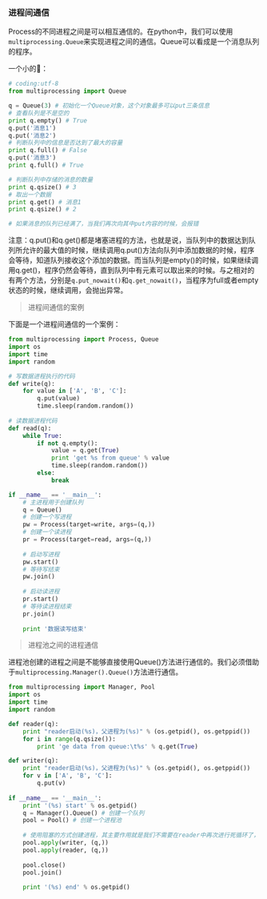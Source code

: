 ### 进程间通信

Process的不同进程之间是可以相互通信的。在python中，我们可以使用`multiprocessing.Queue`来实现进程之间的通信。Queue可以看成是一个消息队列的程序。

一个小的🌰：

```python
# coding:utf-8
from multiprocessing import Queue

q = Queue(3) # 初始化一个Queue对象，这个对象最多可以put三条信息
# 查看队列是不是空的
print q.empty() # True
q.put('消息1')
q.put('消息2')
# 判断队列中的信息是否达到了最大的容量
print q.full() # False
q.put('消息3') 
print q.full() # True

# 判断队列中存储的消息的数量
print q.qsize() # 3
# 取出一个数据
print q.get() # 消息1
print q.qsize() # 2

# 如果消息的队列已经满了，当我们再次向其中put内容的时候，会报错
```
注意：q.put()和q.get()都是堵塞进程的方法，也就是说，当队列中的数据达到队列所允许的最大值的时候，继续调用q.put()方法向队列中添加数据的时候，程序会等待，知道队列接收这个添加的数据。而当队列是empty()的时候，如果继续调用q.get()，程序仍然会等待，直到队列中有元素可以取出来的时候。与之相对的有两个方法，分别是`q.put_nowait()`和`q.get_nowait()`，当程序为full或者empty状态的时候，继续调用，会抛出异常。

> 进程间通信的案例

下面是一个进程间通信的一个案例：

```python
from multiprocessing import Process, Queue
import os
import time
import random

# 写数据进程执行的代码
def write(q):
    for value in ['A', 'B', 'C']:
        q.put(value)
        time.sleep(random.random())
        
# 读数据进程代码
def read(q):
    while True:
        if not q.empty():
            value = q.get(True)
            print 'get %s from queue' % value
            time.sleep(random.random())
        else:
            break

if __name__ == '__main__':
    # 主进程用于创建队列
    q = Queue()
    # 创建一个写进程
    pw = Process(target=write, args=(q,))
    # 创建一个读进程
    pr = Process(target=read, args=(q,))
    
    # 启动写进程
    pw.start()
    # 等待写结束
    pw.join()
    
    # 启动读进程
    pr.start()
    # 等待读进程结束
    pr.join()
    
    print '数据读写结束'
```

> 进程池之间的进程通信

进程池创建的进程之间是不能够直接使用Queue()方法进行通信的。我们必须借助于`multiprocessing.Manager().Queue()`方法进行通信。

```python
from multiprocessing import Manager, Pool
import os
import time
import random

def reader(q):
    print "reader启动(%s)，父进程为(%s)" % (os.getpid(), os.getppid())
    for i in range(q.qsize()):
        print 'ge data from queue:\t%s' % q.get(True)

def writer(q):
    print "reader启动(%s)，父进程为(%s)" % (os.getpid(), os.getppid())
    for v in ['A', 'B', 'C']:
        q.put(v)
        
if __name__ == '__main__':
    print '(%s) start' % os.getpid()
    q = Manager().Queue() # 创建一个队列
    pool = Pool() # 创建一个进程池
    
    # 使用阻塞的方式创建进程，其主要作用就是我们不需要在reader中再次进行死循环了，可以保证在wriiter完全执行成功后再执行reader
    pool.apply(writer, (q,))
    pool.apply(reader, (q,))
    
    pool.close()
    pool.join()
    
    print '(%s) end' % os.getpid()
```